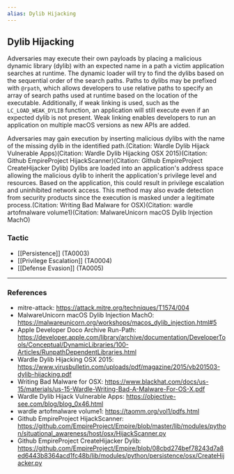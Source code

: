 ```yaml
---
alias: Dylib Hijacking
---
```


## Dylib Hijacking

Adversaries may execute their own payloads by placing a malicious dynamic library (dylib) with an expected name in a path a victim application searches at runtime. The dynamic loader will try to find the dylibs based on the sequential order of the search paths. Paths to dylibs may be prefixed with <code>@rpath</code>, which allows developers to use relative paths to specify an array of search paths used at runtime based on the location of the executable.  Additionally, if weak linking is used, such as the <code>LC_LOAD_WEAK_DYLIB</code> function, an application will still execute even if an expected dylib is not present. Weak linking enables developers to run an application on multiple macOS versions as new APIs are added.

Adversaries may gain execution by inserting malicious dylibs with the name of the missing dylib in the identified path.(Citation: Wardle Dylib Hijack Vulnerable Apps)(Citation: Wardle Dylib Hijacking OSX 2015)(Citation: Github EmpireProject HijackScanner)(Citation: Github EmpireProject CreateHijacker Dylib) Dylibs are loaded into an application's address space allowing the malicious dylib to inherit the application's privilege level and resources. Based on the application, this could result in privilege escalation and uninhibited network access. This method may also evade detection from security products since the execution is masked under a legitimate process.(Citation: Writing Bad Malware for OSX)(Citation: wardle artofmalware volume1)(Citation: MalwareUnicorn macOS Dylib Injection MachO)


### Tactic

- [[Persistence]] (TA0003)
- [[Privilege Escalation]] (TA0004)
- [[Defense Evasion]] (TA0005)


---
### References

- mitre-attack: https://attack.mitre.org/techniques/T1574/004
- MalwareUnicorn macOS Dylib Injection MachO: https://malwareunicorn.org/workshops/macos_dylib_injection.html#5
- Apple Developer Doco Archive Run-Path: https://developer.apple.com/library/archive/documentation/DeveloperTools/Conceptual/DynamicLibraries/100-Articles/RunpathDependentLibraries.html
- Wardle Dylib Hijacking OSX 2015: https://www.virusbulletin.com/uploads/pdf/magazine/2015/vb201503-dylib-hijacking.pdf
- Writing Bad Malware for OSX: https://www.blackhat.com/docs/us-15/materials/us-15-Wardle-Writing-Bad-A-Malware-For-OS-X.pdf
- Wardle Dylib Hijack Vulnerable Apps: https://objective-see.com/blog/blog_0x46.html
- wardle artofmalware volume1: https://taomm.org/vol1/pdfs.html
- Github EmpireProject HijackScanner: https://github.com/EmpireProject/Empire/blob/master/lib/modules/python/situational_awareness/host/osx/HijackScanner.py
- Github EmpireProject CreateHijacker Dylib: https://github.com/EmpireProject/Empire/blob/08cbd274bef78243d7a8ed6443b8364acd1fc48b/lib/modules/python/persistence/osx/CreateHijacker.py
